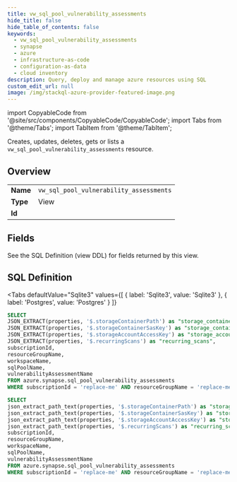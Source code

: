 ```yaml
--- 
title: vw_sql_pool_vulnerability_assessments
hide_title: false
hide_table_of_contents: false
keywords:
  - vw_sql_pool_vulnerability_assessments
  - synapse
  - azure
  - infrastructure-as-code
  - configuration-as-data
  - cloud inventory
description: Query, deploy and manage azure resources using SQL
custom_edit_url: null
image: /img/stackql-azure-provider-featured-image.png
---
```


import CopyableCode from '@site/src/components/CopyableCode/CopyableCode';
import Tabs from '@theme/Tabs';
import TabItem from '@theme/TabItem';

Creates, updates, deletes, gets or lists a <code>vw_sql_pool_vulnerability_assessments</code> resource.

## Overview
<table><tbody>
<tr><td><b>Name</b></td><td><code>vw_sql_pool_vulnerability_assessments</code></td></tr>
<tr><td><b>Type</b></td><td>View</td></tr>
<tr><td><b>Id</b></td><td><CopyableCode code="azure.synapse.vw_sql_pool_vulnerability_assessments" /></td></tr>
</tbody></table>

## Fields

See the SQL Definition (view DDL) for fields returned by this view.

## SQL Definition

<Tabs
defaultValue="Sqlite3"
values={[
{ label: 'Sqlite3', value: 'Sqlite3' },
{ label: 'Postgres', value: 'Postgres' }
]}
>
<TabItem value="Sqlite3">

```sql
SELECT
JSON_EXTRACT(properties, '$.storageContainerPath') as "storage_container_path",
JSON_EXTRACT(properties, '$.storageContainerSasKey') as "storage_container_sas_key",
JSON_EXTRACT(properties, '$.storageAccountAccessKey') as "storage_account_access_key",
JSON_EXTRACT(properties, '$.recurringScans') as "recurring_scans",
subscriptionId,
resourceGroupName,
workspaceName,
sqlPoolName,
vulnerabilityAssessmentName
FROM azure.synapse.sql_pool_vulnerability_assessments
WHERE subscriptionId = 'replace-me' AND resourceGroupName = 'replace-me' AND workspaceName = 'replace-me' AND sqlPoolName = 'replace-me';
```

</TabItem>
<TabItem value="Postgres">

```sql
SELECT
json_extract_path_text(properties, '$.storageContainerPath') as "storage_container_path",
json_extract_path_text(properties, '$.storageContainerSasKey') as "storage_container_sas_key",
json_extract_path_text(properties, '$.storageAccountAccessKey') as "storage_account_access_key",
json_extract_path_text(properties, '$.recurringScans') as "recurring_scans",
subscriptionId,
resourceGroupName,
workspaceName,
sqlPoolName,
vulnerabilityAssessmentName
FROM azure.synapse.sql_pool_vulnerability_assessments
WHERE subscriptionId = 'replace-me' AND resourceGroupName = 'replace-me' AND workspaceName = 'replace-me' AND sqlPoolName = 'replace-me';
```

</TabItem>
</Tabs>
